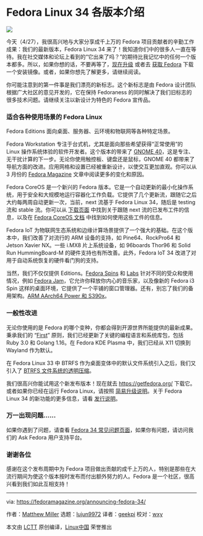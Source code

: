 [#]: subject: (Fedora Linux 34 is officially here!)
[#]: via: (https://fedoramagazine.org/announcing-fedora-34/)
[#]: author: (Matthew Miller https://fedoramagazine.org/author/mattdm/)
[#]: collector: (lujun9972)
[#]: translator: (geekpi)
[#]: reviewer: (wxy)
[#]: publisher: (wxy)
[#]: url: (https://linux.cn/article-13365-1.html)

Fedora Linux 34 各版本介绍
======

![](https://img.linux.net.cn/data/attachment/album/202105/06/121307el07t08iiw01j7q8.jpg)

今天（4/27），我很高兴地与大家分享成千上万的 Fedora 项目贡献者的辛勤工作成果：我们的最新版本，Fedora Linux 34 来了！我知道你们中的很多人一直在等待。我在社交媒体和论坛上看到的“它出来了吗？”的期待比我记忆中的任何一个版本都多。所以，如果你想的话，不要再等了，[现在升级][2] 或者去 [获取 Fedora][3] 下载一个安装镜像。或者，如果你想先了解更多，请继续阅读。 

你可能注意到的第一件事是我们漂亮的新标志。这个新标志是由 Fedora 设计团队根据广大社区的意见开发的，它在保持 Fedoraness 的同时解决了我们旧标志的很多技术问题。请继续关注以新设计为特色的 Fedora 宣传品。

### 适合各种使用场景的 Fedora Linux

Fedora Editions 面向桌面、服务器、云环境和物联网等各种特定场景。

Fedora Workstation 专注于台式机，尤其是面向那些希望获得“正常使用”的 Linux 操作系统体验的软件开发者。这个版本的带来了 [GNOME 40][4]，这是专注、无干扰计算的下一步。无论你使用触控板、键盘还是鼠标，GNOME 40 都带来了导航方面的改进。应用网格和设置已经被重新设计，以使交互更加直观。你可以从 3 月份的 [Fedora Magazine][5] 文章中阅读更多的变化和原因。

Fedora CoreOS 是一个新兴的 Fedora 版本。它是一个自动更新的最小化操作系统，用于安全和大规模地运行容器化工作负载。它提供了几个更新流，跟随它之后大约每两周自动更新一次，当前，next 流基于 Fedora Linux 34，随后是 testing 流和 stable 流。你可以从 [下载页面][6] 中找到关于跟随 next 流的已发布工件的信息，以及在 [Fedora CoreOS 文档][7] 中找到如何使用这些工件的信息。

Fedora IoT 为物联网生态系统和边缘计算场景提供了一个强大的基础。在这个版本中，我们改善了对流行的 ARM 设备的支持，如 Pine64、RockPro64 和 Jetson Xavier NX。一些 i.MX8 片上系统设备，如 96boards Thor96 和 Solid Run HummingBoard-M 的硬件支持也有所改善。此外，Fedora IoT 34 改进了对用于自动系统恢复的硬件看门狗的支持。

当然，我们不仅仅提供 Editions。[Fedora Spins][8] 和 [Labs][9] 针对不同的受众和使用情况，例如 [Fedora Jam][10]，它允许你释放你内心的音乐家，以及像新的 Fedora i3 Spin 这样的桌面环境，它提供了一个平铺的窗口管理器。还有，别忘了我们的备用架构。[ARM AArch64 Power 和 S390x][11]。

### 一般性改进

无论你使用的是 Fedora 的哪个变种，你都会得到开源世界所能提供的最新成果。秉承我们的 “[First][12]” 原则，我们已经更新了关键的编程语言和系统库包，包括 Ruby 3.0 和 Golang 1.16。在 Fedora KDE Plasma 中，我们已经从 X11 切换到 Wayland 作为默认。

在 Fedora Linux 33 中 BTRFS 作为桌面变体中的默认文件系统引入之后，我们又引入了 [BTRFS 文件系统的透明压缩][13]。

我们很高兴你能试用这个新发布版本！现在就去 <https://getfedora.org/> 下载它。或者如果你已经在运行 Fedora Linux，请按照 [简易升级说明][2]。关于 Fedora Linux 34 的新功能的更多信息，请看 [发行说明][14]。

### 万一出现问题……

如果你遇到了问题，请查看 [Fedora 34 常见问题页面][15]，如果你有问题，请访问我们的 Ask Fedora 用户支持平台。

### 谢谢各位

感谢在这个发布周期中为 Fedora 项目做出贡献的成千上万的人，特别是那些在大流行期间为使这个版本按时发布而付出额外努力的人。Fedora 是一个社区，很高兴看到我们如此互相支持！

--------------------------------------------------------------------------------

via: https://fedoramagazine.org/announcing-fedora-34/

作者：[Matthew Miller][a]
选题：[lujun9972][b]
译者：[geekpi](https://github.com/geekpi)
校对：[wxy](https://github.com/wxy)

本文由 [LCTT](https://github.com/LCTT/TranslateProject) 原创编译，[Linux中国](https://linux.cn/) 荣誉推出

[a]: https://fedoramagazine.org/author/mattdm/
[b]: https://github.com/lujun9972
[1]: https://fedoramagazine.org/wp-content/uploads/2021/04/f34-final-816x345.jpg
[2]: https://docs.fedoraproject.org/en-US/quick-docs/upgrading/
[3]: https://getfedora.org
[4]: https://forty.gnome.org/
[5]: https://fedoramagazine.org/fedora-34-feature-focus-updated-activities-overview/
[6]: https://getfedora.org/en/coreos
[7]: https://docs.fedoraproject.org/en-US/fedora-coreos/
[8]: https://spins.fedoraproject.org/
[9]: https://labs.fedoraproject.org/
[10]: https://labs.fedoraproject.org/en/jam/
[11]: https://alt.fedoraproject.org/alt/
[12]: https://docs.fedoraproject.org/en-US/project/#_first
[13]: https://fedoramagazine.org/fedora-workstation-34-feature-focus-btrfs-transparent-compression/
[14]: https://docs.fedoraproject.org/en-US/fedora/f34/release-notes/
[15]: https://fedoraproject.org/wiki/Common_F34_bugs
[16]: https://hopin.com/events/fedora-linux-34-release-party
